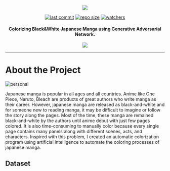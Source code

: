 <p align="center">
  <img 
    src="https://github.com/chandlerbing65nm/Manga-Colorization-with-CycleGAN/blob/main/docs/banner.png?raw=true"
  >
</p>

<div align="center">

  <a href="">![last commit](https://img.shields.io/github/last-commit/chandlerbing65nm/Manga-Colorization-with-CycleGAN)</a>
  <a href="">![repo size](https://img.shields.io/github/repo-size/chandlerbing65nm/Manga-Colorization-with-CycleGAN)</a>
  <a href="">![watchers](https://img.shields.io/github/watchers/chandlerbing65nm/Manga-Colorization-with-CycleGAN?style=social)</a>

</div>

<h4 align="center">Colorizing Black&White Japanese Manga using Generative Adversarial Network.</h4>

<p align="center">
  <img 
    src="https://github.com/chandlerbing65nm/Manga-Colorization-with-CycleGAN/blob/main/docs/demo-gif.gif?raw=true"
  >
</p>

---

# About the Project
![personal](https://img.shields.io/badge/project-chandlertimmdoloriel-red?style=for-the-badge&logo=appveyor)

Japanese manga is popular in all ages and all countries. Anime like One Piece, Naruto, Bleach are products of great authors who write manga as their career. However, japanese manga are released as black-and-white and for someone new to reading manga, it may be difficult to imagine or follow the story along the pages. Most of the time, these manga are remained black-and-white by the authors until anime debut with just few pages colored. It is also time-consuming to manually color because every single page contains many panels along with different scenes, acts, and characters. Inspired with this problem, I created an automatic colorization program using artificial intelligence to automate the coloring processes of japanese manga.

## Dataset
